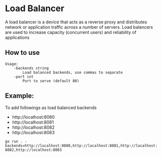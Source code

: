 # Load Balancer

A load balancer is a device that acts as a reverse proxy and distributes network or application traffic across a number of servers. Load balancers are used to increase capacity (concurrent users) and reliability of applications

## How to use

```
Usage:  
    -backends string
        Load balanced backends, use commas to separate
    -port int
        Port to serve (default 80)
```

## Example:

To add followings as load balanced backends

- http://localhost:8080
- http://localhost:8081
- http://localhost:8082
- http://localhost:8083

`go run . -backends=http://localhost:8080,http://localhost:8081,http://localhost:8082,http://localhost:8083`
